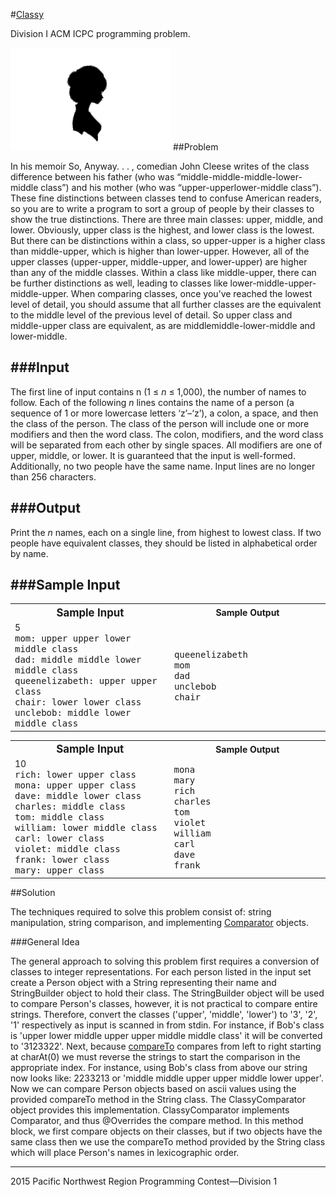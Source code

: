 #[Classy](http://acmicpc-pacnw.org/ProblemSet/2015/Statements/div1.pdf)

Division I ACM ICPC programming problem.

![classy](https://github.com/nhays89/Classy/blob/master/Classy/img/classy.PNG)
##Problem

In his memoir So, Anyway. . . , comedian John Cleese writes of the class difference between his father
(who was “middle-middle-middle-lower-middle class”) and his mother (who was “upper-upperlower-middle
class”). These fine distinctions between classes tend to confuse American readers, so
you are to write a program to sort a group of people by their classes to show the true distinctions.
There are three main classes: upper, middle, and lower. Obviously, upper class is the highest,
and lower class is the lowest. But there can be distinctions within a class, so upper-upper is a
higher class than middle-upper, which is higher than lower-upper. However, all of the upper classes
(upper-upper, middle-upper, and lower-upper) are higher than any of the middle classes.
Within a class like middle-upper, there can be further distinctions as well, leading to classes
like lower-middle-upper-middle-upper. When comparing classes, once you’ve reached the lowest
level of detail, you should assume that all further classes are the equivalent to the middle level of
the previous level of detail. So upper class and middle-upper class are equivalent, as are middlemiddle-lower-middle
and lower-middle.

###Input
---
The first line of input contains n (1 ≤ <em>n</em> ≤ 1,000), the number of names to follow. Each of the
following <em>n</em> lines contains the name of a person (a sequence of 1 or more lowercase letters ‘z’–‘z’),
a colon, a space, and then the class of the person. The class of the person will include one or more
modifiers and then the word class. The colon, modifiers, and the word class will be separated
from each other by single spaces. All modifiers are one of upper, middle, or lower. It is guaranteed
that the input is well-formed. Additionally, no two people have the same name. Input lines are no
longer than 256 characters.

###Output
---
Print the <em>n</em> names, each on a single line, from highest to lowest class. If two people have equivalent
classes, they should be listed in alphabetical order by name.

###Sample Input
---
<table>
  <tr>
    <th><big>Sample Input</big></th>
    <th>Sample Output</th>
  </tr>
  <tr>
    <td width="500px">
    5
    <br><samp>mom: upper upper lower middle class</samp>
    <br><samp>dad: middle middle lower middle class</samp>
    <br><samp>queenelizabeth: upper upper class</samp>
    <br><samp>chair: lower lower class</samp>
    <br><samp>unclebob: middle lower middle class</samp>
    </td>
    <td width="500px">
    <samp>queenelizabeth</samp>
    <br><samp>mom</samp>
    <br><samp>dad</samp>
    <br><samp>unclebob</samp>
    <br><samp>chair</samp>
    </td>
  </tr>
</table>

<table>
  <tr>
    <th><big>Sample Input</big></th>
    <th>Sample Output</th>
  </tr>
  <tr>
    <td width="500px">
    10
    <samp><br>rich: lower upper class</samp>
    <br><samp>mona: upper upper class</samp>
    <br><samp> dave: middle lower class</samp>
    <br><samp>charles: middle class</samp>
    <br><samp> tom: middle class</samp>
    <br><samp> william: lower middle class</samp>
    <br><samp> carl: lower class</samp>
    <br><samp> violet: middle class</samp>
    <br><samp> frank: lower class</samp>
    <br><samp> mary: upper class</samp>
    </td>
    <td width="500px">
    <samp>mona
    <samp><br>mary</samp>
    <br><samp>rich</samp>
    <br><samp>charles</samp>
    <br><samp>tom</samp>
    <br><samp>violet</samp>
    <br><samp>william</samp>
    <br><samp>carl</samp>
    <br><samp>dave</samp>
    <br><samp>frank</samp>
    </td>
  </tr>
</table>

##Solution

The techniques required to solve this problem consist of: string manipulation, string comparison, and implementing [Comparator](https://docs.oracle.com/javase/7/docs/api/java/util/Comparator.html) objects.

###General Idea

The general approach to solving this problem first requires a conversion of classes to integer representations. For each person listed in the input set create a Person object with a String representing their name and StringBuilder object to hold their class. The StringBuilder object will be used to compare Person's classes, however, it is not practical to compare entire strings. Therefore, convert the classes ('upper', 'middle', 'lower') to '3', '2', '1' respectively as input is scanned in from stdin. For instance, if Bob's class is 'upper lower middle upper upper middle middle class' it will be converted to '3123322'. Next, because [compareTo](https://docs.oracle.com/javase/7/docs/api/java/lang/String.html#compareTo(java.lang.String)) compares from left to right starting at charAt(0) we must reverse the strings to start the comparison in the appropriate index. For instance, using Bob's class from above our string now looks like: 2233213 or 'middle middle upper upper middle lower upper'. Now we can compare Person objects based on ascii values using the provided compareTo method in the String class. The ClassyComparator object provides this implementation. ClassyComparator implements Comparator<Person>, and thus @Overrides the compare method.  In this method block, we first compare objects on their classes, but if two objects have the same class then we use the compareTo method provided by the String class which will place Person's names in lexicographic order. 

---
2015 Pacific Northwest Region Programming Contest—Division 1 
